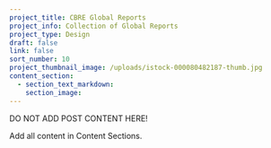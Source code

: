 ```yaml
---
project_title: CBRE Global Reports
project_info: Collection of Global Reports
project_type: Design
draft: false
link: false
sort_number: 10
project_thumbnail_image: /uploads/istock-000080482187-thumb.jpg
content_section:
  - section_text_markdown:
    section_image:
---
```



DO NOT ADD POST CONTENT HERE!

Add all content in Content Sections.